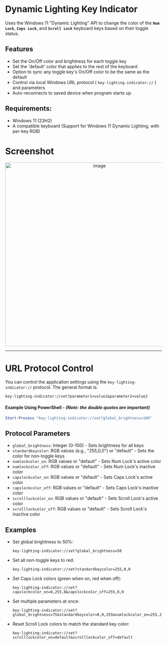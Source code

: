 # Dynamic Lighting Key Indicator

Uses the Windows 11 "Dynamic Lighting" API to change the color of the **`Num Lock`**, **`Caps Lock`**, and **`Scroll Lock`** keyboard keys based on their toggle status.

## Features
- Set the On/Off color and brightness for each toggle key
- Set the 'default' color that applies to the rest of the keyboard
- Option to sync any toggle key's On/Off color to be the same as the default
- Control via local Windows URL protocol ( `key-lighting-indicator://` ) and parameters
- Auto-reconnects to saved device when program starts up

## Requirements:
- Windows 11 (23H2)
- A compatible keyboard (Support for Windows 11 Dynamic Lighting, with per-key RGB)

# Screenshot

<p align="center">
<img width="591" alt="image" src="https://github.com/user-attachments/assets/0260ea7c-9a71-47ca-b2a8-2238e8884870" />
</p>

-------

# URL Protocol Control
You can control the application settings using the `key-lighting-indicator://` protocol. The general format is:
```url
key-lighting-indicator://set?parameter1=value1&parameter2=value2
```

#### Example Using PowerShell - *(Note: the double quotes are important)*
```powershell
Start-Process "key-lighting-indicator://set?global_brightness=100"
```


## Protocol Parameters
- `global_brightness`: Integer (0-100) - Sets brightness for all keys
- `standardkeycolor`: RGB values (e.g., "255,0,0") or "default" - Sets the color for non-toggle keys
- `numlockcolor_on`: RGB values or "default" - Sets Num Lock's active color
- `numlockcolor_off`: RGB values or "default" - Sets Num Lock's inactive color
- `capslockcolor_on`: RGB values or "default" - Sets Caps Lock's active color
- `capslockcolor_off`: RGB values or "default" - Sets Caps Lock's inactive color
- `scrolllockcolor_on`: RGB values or "default" - Sets Scroll Lock's active color
- `scrolllockcolor_off`: RGB values or "default" - Sets Scroll Lock's inactive color



## Examples

- Set global brightness to 50%:
     ```url
     key-lighting-indicator://set?global_brightness=50
     ```

- Set all non-toggle keys to red:
    ```url
    key-lighting-indicator://set?standardkeycolor=255,0,0
    ```

- Set Caps Lock colors (green when on, red when off):
    ```url
    key-lighting-indicator://set?capslockcolor_on=0,255,0&capslockcolor_off=255,0,0
    ```

- Set multiple parameters at once:
    ```url
    key-lighting-indicator://set?global_brightness=75&standardkeycolor=0,0,255&numlockcolor_on=255,255,0
    ```

- Reset Scroll Lock colors to match the standard key color:
    ```url
    key-lighting-indicator://set?scrolllockcolor_on=default&scrolllockcolor_off=default
    ```
